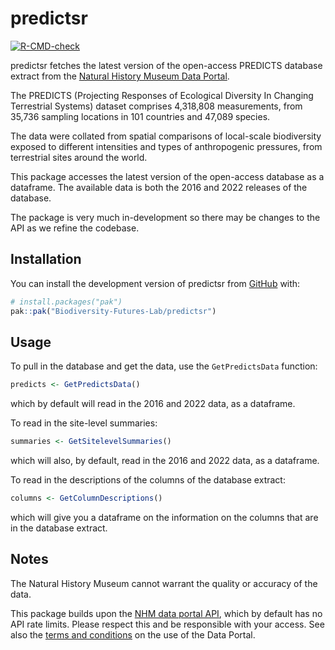 
# predictsr

<!-- badges: start -->
[![R-CMD-check](https://github.com/Biodiversity-Futures-Lab/predictsr/actions/workflows/R-CMD-check.yaml/badge.svg)](https://github.com/Biodiversity-Futures-Lab/predictsr/actions/workflows/R-CMD-check.yaml)
<!-- badges: end -->

predictsr fetches the latest version of the open-access PREDICTS database extract from the [Natural History Museum Data
Portal](https://data.nhm.ac.uk/dataset/the-2016-release-of-the-predicts-database-v1-1).

The PREDICTS (Projecting Responses of Ecological Diversity In Changing Terrestrial Systems) dataset comprises 4,318,808 measurements, from 35,736 sampling locations in 101 countries and 47,089 species.

The data were collated from spatial comparisons of local-scale biodiversity exposed to different intensities and types of anthropogenic pressures, from terrestrial sites around the world.

This package accesses the latest version of the open-access database as a dataframe. The available data is both the 2016 and 2022 releases of the database.

The package is very much in-development so there may be changes to the API as we refine the codebase.

## Installation

You can install the development version of predictsr from [GitHub](https://github.com/) with:

``` r
# install.packages("pak")
pak::pak("Biodiversity-Futures-Lab/predictsr")
```

## Usage

To pull in the database and get the data, use the `GetPredictsData` function:

```r
predicts <- GetPredictsData()
```

which by default will read in the 2016 and 2022 data, as a dataframe.

To read in the site-level summaries:

```r
summaries <- GetSitelevelSummaries()
```

which will also, by default, read in the 2016 and 2022 data, as a dataframe.

To read in the descriptions of the columns of the database extract:

```r
columns <- GetColumnDescriptions()
```

which will give you a dataframe on the information on the columns that are in the database extract.

## Notes

The Natural History Museum cannot warrant the quality or accuracy of the data.

This package builds upon the [NHM data portal API](https://data.nhm.ac.uk/about/download), which by default has no API rate
limits. Please respect this and be responsible with your access. See also the [terms and conditions](https://data.nhm.ac.uk/terms-conditions) on the use of the Data Portal.
